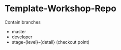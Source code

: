 # Template-Workshop-Repo

Contain branches
  - master
  - developer
  - stage-{level}-{detail} (checkout point)
